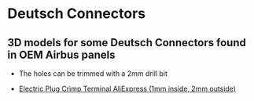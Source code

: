 # Deutsch Connectors 

## 3D models for some Deutsch Connectors found in OEM Airbus panels

- The holes can be trimmed with a 2mm drill bit

- [Electric Plug Crimp Terminal AliExpress (1mm inside, 2mm outside)](https://www.aliexpress.us/item/3256802116393794.html?spm=a2g0o.order_list.order_list_main.137.36933696WUrrkz&gatewayAdapt=glo2usa4itemAdapt)
